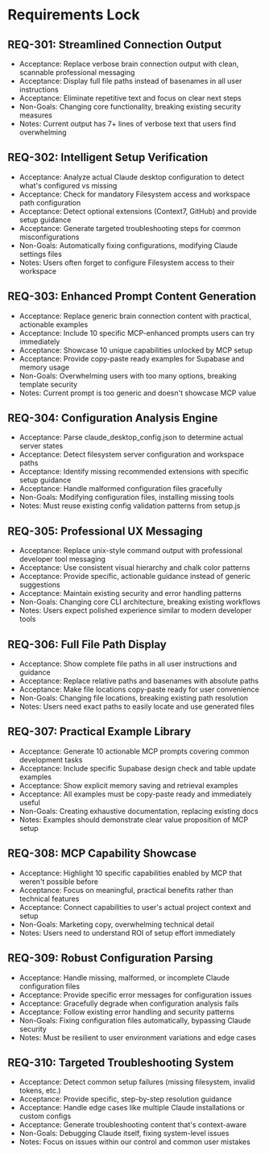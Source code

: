 # Requirements Lock

## REQ-301: Streamlined Connection Output
- Acceptance: Replace verbose brain connection output with clean, scannable professional messaging
- Acceptance: Display full file paths instead of basenames in all user instructions
- Acceptance: Eliminate repetitive text and focus on clear next steps
- Non-Goals: Changing core functionality, breaking existing security measures
- Notes: Current output has 7+ lines of verbose text that users find overwhelming

## REQ-302: Intelligent Setup Verification
- Acceptance: Analyze actual Claude desktop configuration to detect what's configured vs missing
- Acceptance: Check for mandatory Filesystem access and workspace path configuration
- Acceptance: Detect optional extensions (Context7, GitHub) and provide setup guidance
- Acceptance: Generate targeted troubleshooting steps for common misconfigurations
- Non-Goals: Automatically fixing configurations, modifying Claude settings files
- Notes: Users often forget to configure Filesystem access to their workspace

## REQ-303: Enhanced Prompt Content Generation
- Acceptance: Replace generic brain connection content with practical, actionable examples
- Acceptance: Include 10 specific MCP-enhanced prompts users can try immediately
- Acceptance: Showcase 10 unique capabilities unlocked by MCP setup
- Acceptance: Provide copy-paste ready examples for Supabase and memory usage
- Non-Goals: Overwhelming users with too many options, breaking template security
- Notes: Current prompt is too generic and doesn't showcase MCP value

## REQ-304: Configuration Analysis Engine
- Acceptance: Parse claude_desktop_config.json to determine actual server states
- Acceptance: Detect filesystem server configuration and workspace paths
- Acceptance: Identify missing recommended extensions with specific setup guidance
- Acceptance: Handle malformed configuration files gracefully
- Non-Goals: Modifying configuration files, installing missing tools
- Notes: Must reuse existing config validation patterns from setup.js

## REQ-305: Professional UX Messaging
- Acceptance: Replace unix-style command output with professional developer tool messaging
- Acceptance: Use consistent visual hierarchy and chalk color patterns
- Acceptance: Provide specific, actionable guidance instead of generic suggestions
- Acceptance: Maintain existing security and error handling patterns
- Non-Goals: Changing core CLI architecture, breaking existing workflows
- Notes: Users expect polished experience similar to modern developer tools

## REQ-306: Full File Path Display
- Acceptance: Show complete file paths in all user instructions and guidance
- Acceptance: Replace relative paths and basenames with absolute paths
- Acceptance: Make file locations copy-paste ready for user convenience
- Non-Goals: Changing file locations, breaking existing path resolution
- Notes: Users need exact paths to easily locate and use generated files

## REQ-307: Practical Example Library
- Acceptance: Generate 10 actionable MCP prompts covering common development tasks
- Acceptance: Include specific Supabase design check and table update examples
- Acceptance: Show explicit memory saving and retrieval examples
- Acceptance: All examples must be copy-paste ready and immediately useful
- Non-Goals: Creating exhaustive documentation, replacing existing docs
- Notes: Examples should demonstrate clear value proposition of MCP setup

## REQ-308: MCP Capability Showcase
- Acceptance: Highlight 10 specific capabilities enabled by MCP that weren't possible before
- Acceptance: Focus on meaningful, practical benefits rather than technical features
- Acceptance: Connect capabilities to user's actual project context and setup
- Non-Goals: Marketing copy, overwhelming technical detail
- Notes: Users need to understand ROI of setup effort immediately

## REQ-309: Robust Configuration Parsing
- Acceptance: Handle missing, malformed, or incomplete Claude configuration files
- Acceptance: Provide specific error messages for configuration issues
- Acceptance: Gracefully degrade when configuration analysis fails
- Acceptance: Follow existing error handling and security patterns
- Non-Goals: Fixing configuration files automatically, bypassing Claude security
- Notes: Must be resilient to user environment variations and edge cases

## REQ-310: Targeted Troubleshooting System
- Acceptance: Detect common setup failures (missing filesystem, invalid tokens, etc.)
- Acceptance: Provide specific, step-by-step resolution guidance
- Acceptance: Handle edge cases like multiple Claude installations or custom configs
- Acceptance: Generate troubleshooting content that's context-aware
- Non-Goals: Debugging Claude itself, fixing system-level issues
- Notes: Focus on issues within our control and common user mistakes